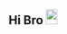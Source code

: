 ## Hi Bro <img src="https://media.giphy.com/medio/hvRJCLFzcasrR4iaZz/giphy.gif" width="20" height="27px">

